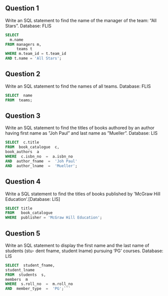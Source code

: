
## Question 1

Write an SQL statement to find the name of the manager of the team: “All Stars”.  Database: FLIS

```sql
SELECT
  m.name
FROM managers m,
     teams t
WHERE m.team_id = t.team_id
AND t.name = 'All Stars';
```

## Question 2

Write an SQL statement to find the names of all teams.  Database: FLIS

```sql
SELECT  name
FROM  teams;
```

## Question 3

Write an SQL statement to find the titles of books authored by an author having first name as ”Joh Paul” and last name as ”Mueller”.  Database: LIS
```sql
SELECT  c.title  
FROM  book_catalogue  c,  
book_authors  a  
WHERE  c.isbn_no  =  a.isbn_no  
AND  author_fname  =  'Joh Paul'  
AND  author_lname  =  'Mueller';
```

## Question 4

Write a SQL statement to find the titles of books published by 'McGraw Hill Education'.[Database: LIS]

```sql
SELECT title
FROM   book_catalogue
WHERE  publisher = 'McGraw Hill Education';
```

## Question 5

Write an SQL statement to display the first name and the last name of students (stu- dent fname, student lname) pursuing ‘PG’ courses.  Database: LIS

```sql
SELECT  student_fname,  
student_lname  
FROM  students  s,  
members  m  
WHERE  s.roll_no  =  m.roll_no  
AND  member_type  =  'PG';```
